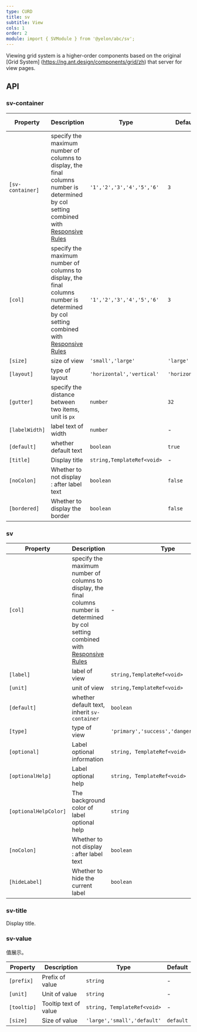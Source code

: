 ```yaml
---
type: CURD
title: sv
subtitle: View
cols: 1
order: 2
module: import { SVModule } from '@yelon/abc/sv';
---
```


Viewing grid system is a higher-order components based on the original [Grid System] (https://ng.ant.design/components/grid/zh) that server for view pages.

## API

### sv-container

| Property | Description | Type | Default | Global Config |
|----------|-------------|------|---------|---------------|
| `[sv-container]` | specify the maximum number of columns to display, the final columns number is determined by col setting combined with [Responsive Rules](/theme/responsive) | `'1','2','3','4','5','6'` | `3` | ✅ |
| `[col]` | specify the maximum number of columns to display, the final columns number is determined by col setting combined with [Responsive Rules](/theme/responsive) | `'1','2','3','4','5','6'` | `3` | ✅ |
| `[size]` | size of view | `'small','large'` | `'large'` | ✅ |
| `[layout]` | type of layout | `'horizontal','vertical'` | `'horizontal'` | ✅ |
| `[gutter]` | specify the distance between two items, unit is `px` | `number` | `32` | ✅ |
| `[labelWidth]` | label text of width | `number` | - | ✅ |
| `[default]` | whether default text | `boolean` | `true` | ✅ |
| `[title]` | Display title | `string,TemplateRef<void>` | - | - |
| `[noColon]` | Whether to not display : after label text | `boolean` | `false` | - |
| `[bordered]` | Whether to display the border | `boolean` | `false` | - |

### sv

| Property | Description | Type | Default |
|----------|-------------|------|---------|
| `[col]` | specify the maximum number of columns to display, the final columns number is determined by col setting combined with [Responsive Rules](/theme/responsive) | - |  |
| `[label]` | label of view | `string,TemplateRef<void>` | - |
| `[unit]` | unit of view | `string,TemplateRef<void>` | - |
| `[default]` | whether default text, inherit `sv-container` | `boolean` | - |
| `[type]` | type of view | `'primary','success','danger','warning'` | - |
| `[optional]` | Label optional information | `string, TemplateRef<void>` | - |
| `[optionalHelp]` | Label optional help | `string, TemplateRef<void>` | - |
| `[optionalHelpColor]` | The background color of label optional help	 | `string` | - |
| `[noColon]` | Whether to not display : after label text | `boolean` | `false` | - |
| `[hideLabel]` | Whether to hide the current label | `boolean` | `false` |

### sv-title

Display title.

### sv-value

值展示。

| Property | Description | Type | Default |
|----------|-------------|------|---------|
| `[prefix]` | Prefix of value | `string` | - |
| `[unit]` | Unit of value | `string` | - |
| `[tooltip]` | Tooltip text of value | `string, TemplateRef<void>` | - |
| `[size]` | Size of value | `'large','small','default'` | `default` |
